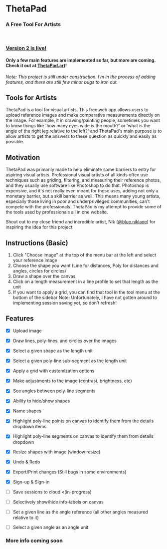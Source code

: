 # ThetaPad
### A Free Tool For Artists
<br/>

### [Version 2 is live!](https://thetapad.art/)
#### Only a few main features are implemented so far, but more are coming. Check it out at [**ThetaPad.art**](https://thetapad.art/)!

*Note: This project is still under construction. I'm in the process of adding features, and
there are still few minor bugs to iron out.*

## Tools for Artists
ThetaPad is a tool for visual artists. This free web app allows users to upload reference images and make comparative measurements directly on the image. For example, it in drawing/painting people, sometimes you want to know things like 'how many eyes wide is the mouth?' or 'what is the angle of the right leg relative to the left?' and ThetaPad's main purpose is to allow artists to get the answers to these question as quickly and easily as possible.


## Motivation
ThetaPad was primarily made to help eliminate some barriers to entry for aspiring visual artists. Professional visual artists of all kinds often use techniques such as griding, filtering, and measuring their reference photos, and they usually use software like Photoshop to do that. Photoshop is expensive, and it's not really even meant for those uses, adding not only a monetary barrier, but a skill barrier as well. This means many young artists, especially those living in poor and underprivileged communities, can't compete with the professionals. ThetaPad is my attempt to provide some of the tools used by professionals all in one website.


Shout out to my close friend and incredible artist, Nik ([@blue.niklane](https://www.instagram.com/blue.niklane/)) for inspiring the idea for this project

## Instructions (Basic)
1. Click "Choose image" at the top of the menu bar at the left and select your reference image
2. Choose the shape you want (Line for distances, Poly for distances and angles, circles for circles)
3. Draw a shape over the canvas
4. Click on a length measurement in a line profile to set that length as the unit
5. If you want to apply a grid, you can find that tool in the tool menu at the bottom of the sidebar
Note: Unfortunately, I have not gotten around to implementing session saving yet, so don't refresh!

## Features

- [x] Upload image
- [x] Draw lines, poly-lines, and circles over the images
- [x] Select a given shape as the length unit
- [x] Select a given poly-line sub-segment as the length unit
- [x] Apply a grid with customization options
- [x] Make adjustments to the image (contrast, brightness, etc)
- [x] See angles between poly-line segments
- [x] Ability to hide/show shapes
- [x] Name shapes
- [x] Highlight poly-line points on canvas to identify them from the details dropdown items
- [x] Highlight poly-line segments on canvas to identify them from details dropdown
- [x] Resize shapes with image (window resize)
- [x] Undo & Redo
- [x] Export/Print changes (Still bugs in some environments)
- [x] Sign-up & Sign-in
- [ ] Save sessions to cloud    <(in-progress)
- [ ] Selectively show/hide info-labels on canvas
- [ ] Set a given line as the angle reference (all other angles measured relative to it)
- [ ] Select a given angle as an angle unit


### More info coming soon
